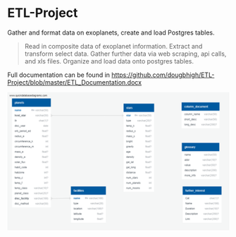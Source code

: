 # ETL-Project

Gather and format data on exoplanets, create and load Postgres tables.
 > Read in composite data of exoplanet information.
 > Extract and transform select data.
 > Gather further data via web scraping, api calls, and xls files.
 > Organize and load data onto postgres tables.

Full documentation can be found in https://github.com/dougbhigh/ETL-Project/blob/master/ETL_Documentation.docx

![alt text](https://github.com/dougbhigh/ETL-Project/blob/master/images/planetary_db_ERD.png)
